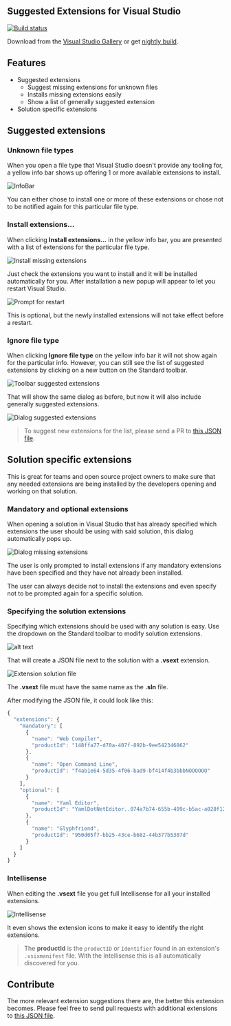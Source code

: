 ## Suggested Extensions for Visual Studio

[![Build status](https://ci.appveyor.com/api/projects/status/fmu7jnie15aj48j4?svg=true)](https://ci.appveyor.com/project/madskristensen/solutionextensions)

Download from the
[Visual Studio Gallery](https://visualstudiogallery.msdn.microsoft.com/4e84e2cf-2d6b-472a-b1e2-b84932511379)
or get 
[nightly build](http://vsixgallery.com/extension/51b81721-cf4e-4ce0-a595-972b1ca2a186/).

## Features

- Suggested extensions
  - Suggest missing extensions for unknown files
  - Installs missing extensions easily
  - Show a list of generally suggested extension
- Solution specific extensions

## Suggested extensions

### Unknown file types

When you open a file type that Visual Studio doesn't provide
any tooling for, a yellow info bar shows up offering 1 or more
available extensions to install.

![InfoBar](art/infobar.png)

You can either chose to install one or more of these extensions
or chose not to be notified again for this particular file
type.

### Install extensions...

When clicking **Install extensions...** in the yellow info bar,
you are presented with a list of extensions for the particular
file type.

![Install missing extensions](art/dialog-install-missing.png)

Just check the extensions you want to install and it will
be installed automatically for you. After installation a new
popup will appear to let you restart Visual Studio.

![Prompt for restart](art/prompt-restart.png)

This is optional, but the newly installed extensions will not
take effect before a restart.

### Ignore file type

When clicking **Ignore file type** on the yellow info bar it
will not show again for the particular info. However, you can
still see the list of suggested extensions by clicking on a
new button on the Standard toolbar.

![Toolbar suggested extensions](art/toolbar-suggested-extensions.png)

That will show the same dialog as before, but now it will also
include generally suggested extensions.

![Dialog suggested extensions](art/dialog-suggested-extensions.png)

> To suggest new extensions for the list, please send a PR
> to [this JSON file](https://github.com/madskristensen/SolutionExtensions/blob/master/src/JSON/Schema/suggestions.json).

## Solution specific extensions

This is great for teams and open source project owners to make
sure that any needed extensions are being installed by the
developers opening and working on that solution.

### Mandatory and optional extensions

When opening a solution in Visual Studio that has already
specified which extensions the user should be using with
said solution, this dialog automatically pops up.

![Dialog missing extensions](art/dialog-missing-extensions.png)

The user is only prompted to install extensions if any
mandatory extensions have been specified and they have not
already been installed. 

The user can always decide not to install the extensions and
even specify not to be prompted again for a specific solution.

### Specifying the solution extensions

Specifying which extensions should be used with any solution
is easy. Use the dropdown on the Standard toolbar to
modify solution extensions.

![alt text](art/modify-solution-extensions.png)

That will create a JSON file next to the solution with a 
**.vsext** extension.

![Extension solution file](art/vsext-on-disk.png)

The **.vsext** file must have the same name as the **.sln**
file.

After modifying the JSON file, it could look like this:

```js
{
  "extensions": {
    "mandatory": [
      {
        "name": "Web Compiler",
        "productId": "148ffa77-d70a-407f-892b-9ee542346862"
      },
      {
        "name": "Open Command Line",
        "productId": "f4ab1e64-5d35-4f06-bad9-bf414f4b3bbbNOOOOOO"
      }
    ],
    "optional": [
      {
        "name": "Yaml Editor",
        "productId": "YamlDotNetEditor..074a7b74-655b-409c-b5ac-a028f12d6e89"
      },
      {
        "name": "Glyphfriend",
        "productId": "950d05f7-bb25-43ce-b682-44b377b5307d"
      }
    ]
  }
}
```

### Intellisense

When editing the **.vsext** file you get full Intellisense
for all your installed extensions.

![Intellisense](art/intellisense.png)

It even shows the extension icons to make it easy to identify
the right extensions.

> The __productId__ is the `productID` or `Identifier` found
> in an extension's `.vsixmanifest` file. With the Intellisense
> this is all automatically discovered for you.

## Contribute

The more relevant extension suggestions there are, the better
this extension becomes. Please feel free to send pull requests
with additional extensions to
[this JSON file](https://github.com/madskristensen/SolutionExtensions/blob/master/src/JSON/Schema/suggestions.json).